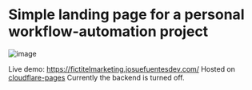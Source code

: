 # Simple landing page for a personal workflow-automation project

![image](https://user-images.githubusercontent.com/68027721/213943013-c99222cb-b70d-4d59-9561-e0af470f05d9.png)

Live demo: https://fictitelmarketing.josuefuentesdev.com/
Hosted on [cloudflare-pages](https://pages.cloudflare.com/)
Currently the backend is turned off.
